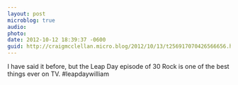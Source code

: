 ```yaml
---
layout: post
microblog: true
audio: 
photo: 
date: 2012-10-12 18:39:37 -0600
guid: http://craigmcclellan.micro.blog/2012/10/13/t256917070426566656.html
---
```

I have said it before, but the Leap Day episode of 30 Rock is one of the best things ever on TV. #leapdaywilliam
